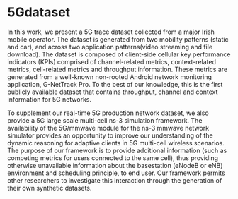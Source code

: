 # 5Gdataset
In this work, we present a 5G trace dataset collected from a major Irish mobile operator. The dataset is generated from two mobility patterns (static and car), and across two application patterns(video streaming and file download). The dataset is composed of client-side cellular key performance indicators (KPIs) comprised of channel-related metrics, context-related metrics, cell-related metrics and throughput information. These metrics are generated from a well-known non-rooted Android network monitoring application, G-NetTrack Pro. To the best of our knowledge, this is the first publicly available dataset that contains throughput, channel and context information for 5G networks. 

To supplement our real-time 5G production network dataset, we also provide a 5G large scale multi-cell ns-3 simulation framework. The availability of the 5G/mmwave module for the ns-3 mmwave network simulator provides an opportunity to improve our understanding of the dynamic reasoning for adaptive clients in 5G multi-cell wireless scenarios. The purpose of our framework is to provide additional information (such as competing metrics for users connected to the same cell), thus providing otherwise unavailable information about the basestation (eNodeB or eNB) environment and scheduling principle, to end user. Our framework permits other researchers to investigate this interaction through the generation of their own synthetic datasets.

